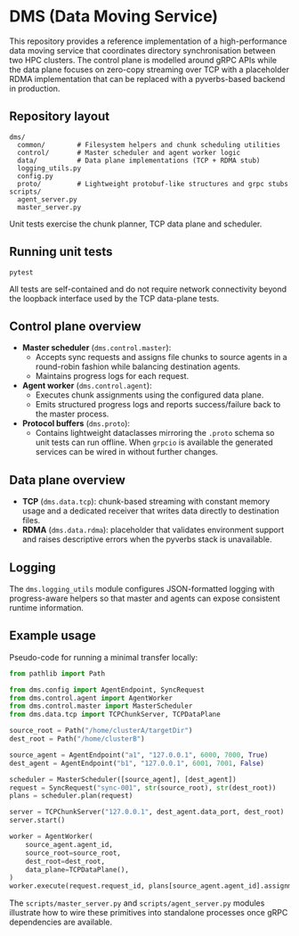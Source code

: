 # DMS (Data Moving Service)

This repository provides a reference implementation of a high-performance data
moving service that coordinates directory synchronisation between two HPC
clusters. The control plane is modelled around gRPC APIs while the data plane
focuses on zero-copy streaming over TCP with a placeholder RDMA implementation
that can be replaced with a pyverbs-based backend in production.

## Repository layout

```
dms/
  common/        # Filesystem helpers and chunk scheduling utilities
  control/       # Master scheduler and agent worker logic
  data/          # Data plane implementations (TCP + RDMA stub)
  logging_utils.py
  config.py
  proto/         # Lightweight protobuf-like structures and grpc stubs
scripts/
  agent_server.py
  master_server.py
```

Unit tests exercise the chunk planner, TCP data plane and scheduler.

## Running unit tests

```
pytest
```

All tests are self-contained and do not require network connectivity beyond the
loopback interface used by the TCP data-plane tests.

## Control plane overview

* **Master scheduler** (`dms.control.master`):
  * Accepts sync requests and assigns file chunks to source agents in a
    round-robin fashion while balancing destination agents.
  * Maintains progress logs for each request.
* **Agent worker** (`dms.control.agent`):
  * Executes chunk assignments using the configured data plane.
  * Emits structured progress logs and reports success/failure back to the
    master process.
* **Protocol buffers** (`dms.proto`):
  * Contains lightweight dataclasses mirroring the `.proto` schema so unit tests
    can run offline. When `grpcio` is available the generated services can be
    wired in without further changes.

## Data plane overview

* **TCP** (`dms.data.tcp`): chunk-based streaming with constant memory usage and
  a dedicated receiver that writes data directly to destination files.
* **RDMA** (`dms.data.rdma`): placeholder that validates environment support and
  raises descriptive errors when the pyverbs stack is unavailable.

## Logging

The `dms.logging_utils` module configures JSON-formatted logging with
progress-aware helpers so that master and agents can expose consistent runtime
information.

## Example usage

Pseudo-code for running a minimal transfer locally:

```python
from pathlib import Path

from dms.config import AgentEndpoint, SyncRequest
from dms.control.agent import AgentWorker
from dms.control.master import MasterScheduler
from dms.data.tcp import TCPChunkServer, TCPDataPlane

source_root = Path("/home/clusterA/targetDir")
dest_root = Path("/home/clusterB")

source_agent = AgentEndpoint("a1", "127.0.0.1", 6000, 7000, True)
dest_agent = AgentEndpoint("b1", "127.0.0.1", 6001, 7001, False)

scheduler = MasterScheduler([source_agent], [dest_agent])
request = SyncRequest("sync-001", str(source_root), str(dest_root))
plans = scheduler.plan(request)

server = TCPChunkServer("127.0.0.1", dest_agent.data_port, dest_root)
server.start()

worker = AgentWorker(
    source_agent.agent_id,
    source_root=source_root,
    dest_root=dest_root,
    data_plane=TCPDataPlane(),
)
worker.execute(request.request_id, plans[source_agent.agent_id].assignments)
```

The `scripts/master_server.py` and `scripts/agent_server.py` modules illustrate
how to wire these primitives into standalone processes once gRPC dependencies
are available.
